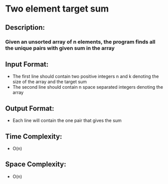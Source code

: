# Two element target sum
## Description:
### Given an unsorted array of n elements, the program finds all the unique pairs with given sum in the array
## Input Format:
* The first line should contain two positive integers n and k denoting the size of the array and the target sum
* The second line should contain n space separated integers denoting the array
## Output Format:
* Each line will contain the one pair that gives the sum
## Time Complexity: 
* O(n)
## Space Complexity: 
* O(n)